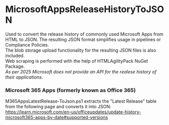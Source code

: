 # MicrosoftAppsReleaseHistoryToJSON
Used to convert the release history of commonly used Microsoft Apps from HTML to JSON. The resulting JSON format simplifies usage in pipelines or Compliance Policies.
<br>The blob storage  upload functionality for the resulting JSON files is also included.
<br>Web scraping is performed with the help of HTMLAgilityPack NuGet Package.
<br>*As per 2025 Microsoft does not provide an API for the realese history of their applications.*

### Microsoft 365 Apps (formerly known as Office 365)
M365AppsLatestRelease-ToJson.ps1 extracts the "Latest Release" table from the following page and converts it into JSON:
https://learn.microsoft.com/en-us/officeupdates/update-history-microsoft365-apps-by-date#supported-versions
